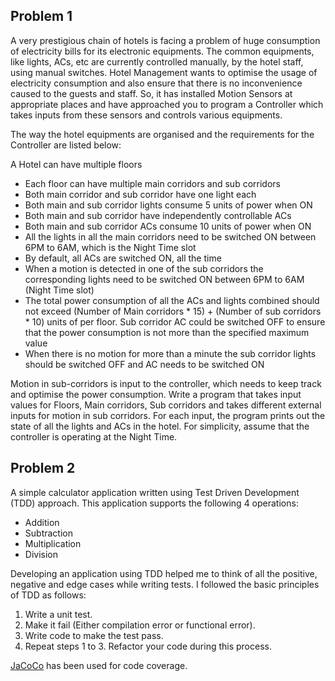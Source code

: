 ## Problem 1

A very prestigious chain of hotels is facing a problem of huge consumption of electricity bills for its electronic equipments. The common equipments, like lights, ACs, etc are currently controlled manually, by the hotel staff, using manual switches. Hotel Management wants to optimise the usage of electricity consumption and also ensure that there is no inconvenience caused to the guests and staff. So, it has installed Motion Sensors at appropriate places and have approached you to program a Controller which takes inputs from these sensors and controls various equipments.


The way the hotel equipments are organised and the requirements for the Controller are listed below:

A Hotel can have multiple floors
* Each floor can have multiple main corridors and sub corridors
* Both main corridor and sub corridor have one light each
* Both main and sub corridor lights consume 5 units of power when ON
* Both main and sub corridor have independently controllable ACs
* Both main and sub corridor ACs consume 10 units of power when ON
* All the lights in all the main corridors need to be switched ON between 6PM to 6AM,
which is the Night Time slot
* By default, all ACs are switched ON, all the time
* When a motion is detected in one of the sub corridors the corresponding lights need to
be switched ON between 6PM to 6AM (Night Time slot)
* The total power consumption of all the ACs and lights combined should not exceed
(Number of Main corridors * 15) + (Number of sub corridors * 10) units of per floor. Sub
corridor AC could be switched OFF to ensure that the power consumption is not more
than the specified maximum value
* When there is no motion for more than a minute the sub corridor lights should be
switched OFF and AC needs to be switched ON

Motion in sub-corridors is input to the controller, which needs to keep track and optimise the power consumption.
Write a program that takes input values for Floors, Main corridors, Sub corridors and takes different external inputs for motion in sub corridors. For each input, the program prints out the state of all the lights and ACs in the hotel. For simplicity, assume that the controller is operating at the Night Time.


## Problem 2

A simple calculator application written using Test Driven Development (TDD) approach. This application supports the following 4 operations:

* Addition
* Subtraction
* Multiplication
* Division

Developing an application using TDD helped me to think of all the positive, negative and edge cases while writing tests. I followed the basic principles of TDD as follows:

1. Write a unit test.
2. Make it fail (Either compilation error or functional error).
3. Write code to make the test pass.
4. Repeat steps 1 to 3. Refactor your code during this process.

[JaCoCo](https://www.eclemma.org/jacoco/) has been used for code coverage.

